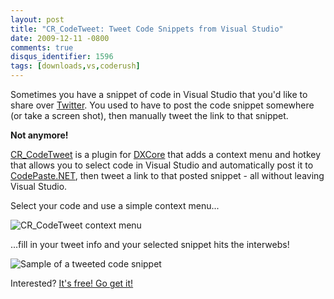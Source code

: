 ```yaml
---
layout: post
title: "CR_CodeTweet: Tweet Code Snippets from Visual Studio"
date: 2009-12-11 -0800
comments: true
disqus_identifier: 1596
tags: [downloads,vs,coderush]
---
```

Sometimes you have a snippet of code in Visual Studio that you'd like to
share over [Twitter](http://twitter.com). You used to have to post the
code snippet somewhere (or take a screen shot), then manually tweet the
link to that snippet.

**Not anymore!**

[CR\_CodeTweet](http://cr-codetweet.googlecode.com) is a plugin for
[DXCore](http://www.devexpress.com/Products/Visual_Studio_Add-in/DXCore/)
that adds a context menu and hotkey that allows you to select code in
Visual Studio and automatically post it to
[CodePaste.NET](http://codepaste.net), then tweet a link to that posted
snippet - all without leaving Visual Studio.

Select your code and use a simple context menu...

![CR\_CodeTweet context
menu](http://cr-codetweet.googlecode.com/svn/site/screenshots/context-menu.png)

...fill in your tweet info and your selected snippet hits the interwebs!

![Sample of a tweeted code
snippet](http://cr-codetweet.googlecode.com/svn/site/screenshots/tweet-rendered.png)

Interested? [It's free! Go get it!](http://cr-codetweet.googlecode.com)
